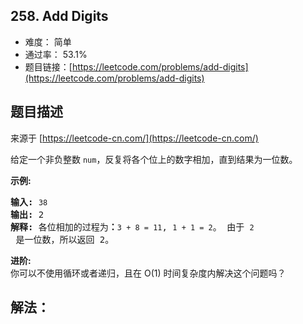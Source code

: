 ## 258. Add Digits

- 难度： 简单
- 通过率： 53.1%
- 题目链接：[https://leetcode.com/problems/add-digits](https://leetcode.com/problems/add-digits)


## 题目描述

来源于 [https://leetcode-cn.com/](https://leetcode-cn.com/)

<p>给定一个非负整数 <code>num</code>，反复将各个位上的数字相加，直到结果为一位数。</p>

<p><strong>示例:</strong></p>

<pre><strong>输入:</strong> <code>38</code>
<strong>输出:</strong> 2 
<strong>解释: </strong>各位相加的过程为<strong>：</strong><code>3 + 8 = 11</code>, <code>1 + 1 = 2</code>。 由于&nbsp;<code>2</code> 是一位数，所以返回 2。
</pre>

<p><strong>进阶:</strong><br>
你可以不使用循环或者递归，且在 O(1) 时间复杂度内解决这个问题吗？</p>


## 解法：